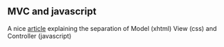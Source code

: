 <article><h2>MVC and javascript</h2>A nice <a title="article on model view controller" href="http://www.mercurytide.com/knowledge/white-papers/separating-structure-presentation-and-behaviour">article</a> explaining the separation of Model (xhtml) View (css) and Controller (javascript)</article>